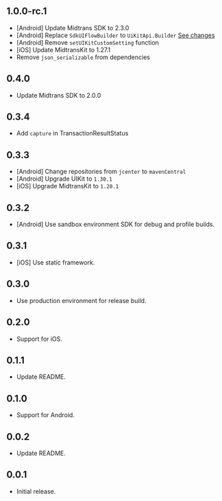 ## 1.0.0-rc.1

- [Android] Update Midtrans SDK to 2.3.0
- [Android] Replace `SdkUIFlowBuilder` to `UiKitApi.Builder` [See changes](https://docs.midtrans.com/reference/android-sdk#important-starting-version-200)
- [Android] Remove `setUIKitCustomSetting` function
- [iOS] Update MidtransKit to 1.27.1
- Remove `json_serializable` from dependencies

## 0.4.0

- Update Midtrans SDK to 2.0.0

## 0.3.4

- Add `capture` in TransactionResultStatus

## 0.3.3

- [Android] Change repositories from `jcenter` to `mavenCentral`
- [Android] Upgrade UIKit to `1.30.1`
- [iOS] Upgrade MidtransKit to `1.20.1`

## 0.3.2

- [Android] Use sandbox environment SDK for debug and profile builds.

## 0.3.1

- [iOS] Use static framework.

## 0.3.0

- Use production environment for release build.

## 0.2.0

- Support for iOS.

## 0.1.1

- Update README.

## 0.1.0

- Support for Android.

## 0.0.2

- Update README.

## 0.0.1

- Initial release.
